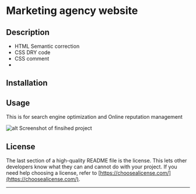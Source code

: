 # Marketing agency website

## Description

- HTML Semantic correction
- CSS DRY code
- CSS comment
- 

## Installation


## Usage
This is for search engine optimization and Online reputation management

![alt Screenshot of finsihed project](https://user-images.githubusercontent.com/116804382/202915875-600dd8d9-b9b8-49fb-84f6-5fd3de954a53.jpg)


## License

The last section of a high-quality README file is the license. This lets other developers know what they can and cannot do with your project. If you need help choosing a license, refer to [https://choosealicense.com/](https://choosealicense.com/).

---
